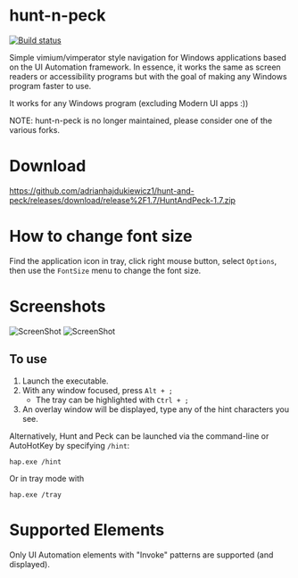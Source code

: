 # hunt-n-peck
[![Build status](https://ci.appveyor.com/api/projects/status/jet85wsdqn10grhk/branch/master?svg=true)](https://ci.appveyor.com/project/zsims/hunt-and-peck/branch/master)

Simple vimium/vimperator style navigation for Windows applications based on the UI Automation framework. In essence, it works the same as screen readers or accessibility programs but with the goal of making any Windows program faster to use.

It works for any Windows program (excluding Modern UI apps :))

NOTE: hunt-n-peck is no longer maintained, please consider one of the various forks.

# Download

https://github.com/adrianhajdukiewicz1/hunt-and-peck/releases/download/release%2F1.7/HuntAndPeck-1.7.zip

# How to change font size

Find the application icon in tray, click right mouse button, select `Options`, then use the `FontSize` menu to change the font size.

# Screenshots

![ScreenShot](https://raw.github.com/zsims/hunt-n-peck/master/screenshots/explorer.png)
![ScreenShot](https://raw.github.com/zsims/hunt-n-peck/master/screenshots/visual-studio.png)

## To use

1. Launch the executable.
2. With any window focused, press `Alt + ;`
    - The tray can be highlighted with `Ctrl + ;`
3. An overlay window will be displayed, type any of the hint characters you see.

Alternatively, Hunt and Peck can be launched via the command-line or AutoHotKey by specifying `/hint`:
```
hap.exe /hint
```

Or in tray mode with
```
hap.exe /tray
```

# Supported Elements
Only UI Automation elements with "Invoke" patterns are supported (and displayed).
